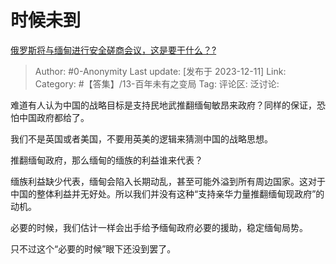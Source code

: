 # 时候未到
[俄罗斯将与缅甸进行安全磋商会议，这是要干什么？?](https://www.zhihu.com/question/633963200/answer/3321650979)

> Author: #0-Anonymity
> Last update: [发布于 2023-12-11]
> Link:
> Category: #【答集】/13-百年未有之变局 
> Tag:
> 评论区:
> 泛讨论:

难道有人认为中国的战略目标是支持民地武推翻缅甸敏昂来政府？同样的保证，恐怕中国政府都给了。

我们不是英国或者美国，不要用英美的逻辑来猜测中国的战略思想。

推翻缅甸政府，那么缅甸的缅族的利益谁来代表？

缅族利益缺少代表，缅甸会陷入长期动乱，甚至可能外溢到所有周边国家。这对于中国的整体利益并无好处。所以我们并没有这种“支持亲华力量推翻缅甸现政府”的动机。

必要的时候，我们估计一样会出手给予缅甸政府必要的援助，稳定缅甸局势。

只不过这个“必要的时候”眼下还没到罢了。

